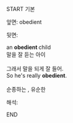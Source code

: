 START
기본

앞면:
obedient


뒷면:
<div>an <b>obedient </b>child </div><div>말을 잘 듣는 아이</div><div><br></div><div><div><div>그래서 말을 되게 잘 들어.</div></div><div><div>So he's really <b>obedient</b>.</div></div></div><div><br></div><div>순종하는 , 유순한</div>


해석:

END